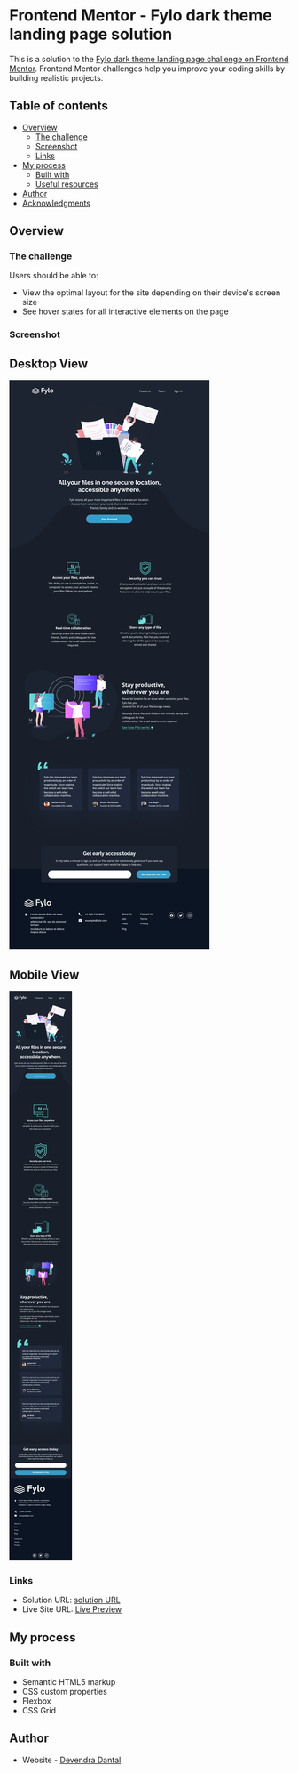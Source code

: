 # Frontend Mentor - Fylo dark theme landing page solution

This is a solution to the [Fylo dark theme landing page challenge on Frontend Mentor](https://www.frontendmentor.io/challenges/fylo-dark-theme-landing-page-5ca5f2d21e82137ec91a50fd). Frontend Mentor challenges help you improve your coding skills by building realistic projects. 

## Table of contents

- [Overview](#overview)
  - [The challenge](#the-challenge)
  - [Screenshot](#screenshot)
  - [Links](#links)
- [My process](#my-process)
  - [Built with](#built-with)
  - [Useful resources](#useful-resources)
- [Author](#author)
- [Acknowledgments](#acknowledgments)

## Overview

### The challenge

Users should be able to:

- View the optimal layout for the site depending on their device's screen size
- See hover states for all interactive elements on the page

### Screenshot

## Desktop View
![](screenshots/desktop-view.png)

## Mobile View
![](screenshots/mobile-view.png)


### Links

- Solution URL: [solution URL](https://github.com/devendra-dantal04/Frontend-Mentor-Challenges/tree/master/fylo-landing-page)
- Live Site URL: [Live Preview](https://frontend-mentor-rating-component.netlify.app)

## My process

### Built with

- Semantic HTML5 markup
- CSS custom properties
- Flexbox
- CSS Grid

## Author

- Website - [Devendra Dantal]()
